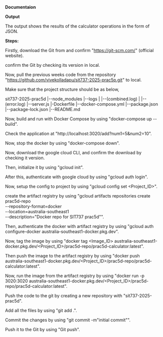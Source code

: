 **Documentaion**

**Output**

The output shows the results of the calculator operations in the form of JSON.

**Steps:**

Firstly, download the Git from and confirm "https://git-scm.com/" (official website).

confirm the Git by checking its version in local.

Now, pull the previous weeks code from the repository "https://github.com/vivekolladapu/sit737-2025-prac5p.git" to local.

Make sure that the project structure should be as below,

sit737-2025-prac5d |--node_modules |--logs | |--(combined.log) | |--(error.log) |--server.js |-Dockerfile |--docker-compose.yml |--package.json |--package-lock.json |--README.md

Now, build and run with Docker Compose by using "docker-compose up --build".

Check the application at "http://localhost:3020/add?num1=5&num2=10".

Now, stop the docker by using "docker-compose down".

Now, download the google cloud CLI, and confirm the download by checking it version.

Then, initialize it by using "gcloud init".

After this, authenticate with google cloud by using "gcloud auth login".

Now, setup the config to project by using "gcloud config set <Project_ID>".

create the artifact registry by using "gcloud artifacts repositories create prac5d-repo \
  --repository-format=docker \
  --location=australia-southeast1 \
  --description="Docker repo for SIT737 prac5d"".

Then, authenticate the docker with artifact registry by using "gcloud auth configure-docker australia-southeast1-docker.pkg.dev".

Now, tag the image by using "docker tag <Image_ID> australia-southeast1-docker.pkg.dev/<Project_ID>/prac5d-repo/prac5d-calculator:latest".

Then push the image to the artifact registry by using "docker push australia-southeast1-docker.pkg.dev/<Project_ID>/prac5d-repo/prac5d-calculator:latest".

Now, run the image from the artifact registry by using "docker run -p 3020:3020 australia-southeast1-docker.pkg.dev/<Project_ID>/prac5d-repo/prac5d-calculator:latest".

Push the code to the git by creating a new repository with "sit737-2025-prac5d".

Add all the files by using "git add .".

Commit the changes by using "git commit -m"initial commit"".

Push it to the Git by using "Git push".
